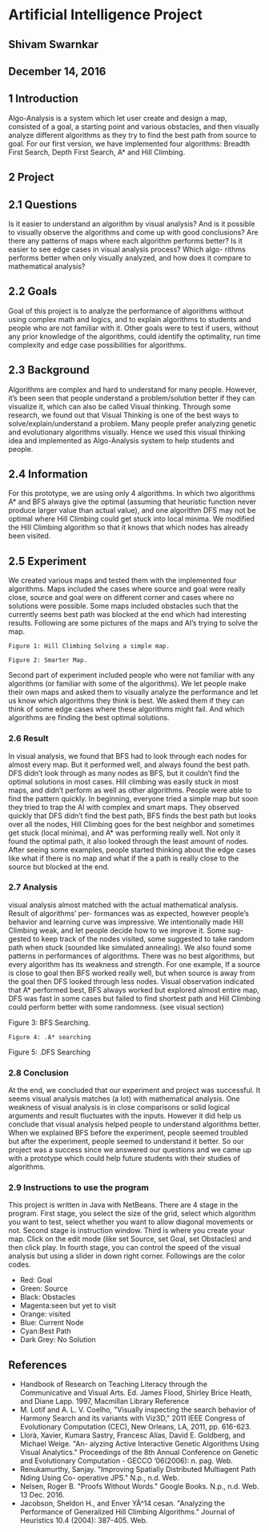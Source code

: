 # Artificial Intelligence Project

## Shivam Swarnkar

## December 14, 2016

## 1 Introduction

Algo-Analysis is a system which let user create and design a map, consisted of a goal, a starting
point and various obstacles, and then visually analyze different algorithms as they try to find the
best path from source to goal. For our first version, we have implemented four algorithms: Breadth
First Search, Depth First Search, A* and Hill Climbing.

## 2 Project

## 2.1 Questions

Is it easier to understand an algorithm by visual analysis? And is it possible to visually observe
the algorithms and come up with good conclusions? Are there any patterns of maps where each
algorithm performs better? Is it easier to see edge cases in visual analysis process? Which algo-
rithms performs better when only visually analyzed, and how does it compare to mathematical
analysis?

## 2.2 Goals

Goal of this project is to analyze the performance of algorithms without using complex math and
logics, and to explain algorithms to students and people who are not familiar with it. Other goals
were to test if users, without any prior knowledge of the algorithms, could identify the optimality,
run time complexity and edge case possibilities for algorithms.

## 2.3 Background

Algorithms are complex and hard to understand for many people. However, it’s been seen that
people understand a problem/solution better if they can visualize it, which can also be called
Visual thinking. Through some research, we found out that Visual Thinking is one of the best ways
to solve/explain/understand a problem. Many people prefer analyzing genetic and evolutionary
algorithms visually. Hence we used this visual thinking idea and implemented as Algo-Analysis
system to help students and people.

## 2.4 Information

For this prototype, we are using only 4 algorithms. In which two algorithms A* and BFS always
give the optimal (assuming that heuristic function never produce larger value than actual value),
and one algorithm DFS may not be optimal where Hill Climbing could get stuck into local minima.
We modified the Hill Climbing algorithm so that it knows that which nodes has already been visited.

## 2.5 Experiment

We created various maps and tested them with the implemented four algorithms. Maps included
the cases where source and goal were really close, source and goal were on different corner and
cases where no solutions were possible. Some maps included obstacles such that the currently
seems best path was blocked at the end which had interesting results. Following are some pictures
of the maps and AI’s trying to solve the map.


```
Figure 1: Hill Climbing Solving a simple map.
```
```
Figure 2: Smarter Map.
```
Second part of experiment included people who were not familiar with any algorithms (or
familiar with some of the algorithms). We let people make their own maps and asked them to
visually analyze the performance and let us know which algorithms they think is best. We asked
them if they can think of some edge cases where these algorithms might fail. And which algorithms
are finding the best optimal solutions.

### 2.6 Result

In visual analysis, we found that BFS had to look through each nodes for almost every map. But
it performed well, and always found the best path. DFS didn’t look through as many nodes as
BFS, but it couldn’t find the optimal solutions in most cases. Hill climbing was easily stuck in
most maps, and didn’t perform as well as other algorithms.
People were able to find the pattern quickly. In beginning, everyone tried a simple map but
soon they tried to trap the AI with complex and smart maps. They observed quickly that DFS
didn’t find the best path, BFS finds the best path but looks over all the nodes, Hill Climbing goes
for the best neighbor and sometimes get stuck (local minima), and A* was performing really well.
Not only it found the optimal path, it also looked through the least amount of nodes. After seeing
some examples, people started thinking about the edge cases like what if there is no map and what
if the a path is really close to the source but blocked at the end.

### 2.7 Analysis

visual analysis almost matched with the actual mathematical analysis. Result of algorithms’ per-
formances was as expected, however people’s behavior and learning curve was impressive. We
intentionally made Hill Climbing weak, and let people decide how to we improve it. Some sug-
gested to keep track of the nodes visited, some suggested to take random path when stuck (sounded
like simulated annealing).
We also found some patterns in performances of algorithms. There was no best algorithms,
but every algorithm has its weakness and strength. For one example, If a source is close to goal
then BFS worked really well, but when source is away from the goal then DFS looked through
less nodes. Visual observation indicated that A* performed best, BFS always worked but explored
almost entire map, DFS was fast in some cases but failed to find shortest path and Hill Climbing
could perform better with some randomness. (see visual section)


Figure 3: BFS Searching.

```
Figure 4: .A* searching
```
Figure 5: .DFS Searching


### 2.8 Conclusion

At the end, we concluded that our experiment and project was successful. It seems visual analysis
matches (a lot) with mathematical analysis. One weakness of visual analysis is in close comparisons
or solid logical arguments and result fluctuates with the inputs. However it did help us conclude
that visual analysis helped people to understand algorithms better. When we explained BFS before
the experiment, people seemed troubled but after the experiment, people seemed to understand
it better. So our project was a success since we answered our questions and we came up with a
prototype which could help future students with their studies of algorithms.

### 2.9 Instructions to use the program

This project is written in Java with NetBeans. There are 4 stage in the program. First stage, you
select the size of the grid, select which algorithm you want to test, select whether you want to
allow diagonal movements or not. Second stage is instruction window. Third is where you create
your map. Click on the edit mode (like set Source, set Goal, set Obstacles) and then click play.
In fourth stage, you can control the speed of the visual analysis but using a slider in down right
corner. Followings are the color codes.

- Red: Goal
- Green: Source
- Black: Obstacles
- Magenta:seen but yet to visit
- Orange: visited
- Blue: Current Node
- Cyan:Best Path
- Dark Grey: No Solution

## References

- Handbook of Research on Teaching Literacy through the Communicative and Visual Arts.
    Ed. James Flood, Shirley Brice Heath, and Diane Lapp. 1997, Macmillan Library Reference
- M. Lotif and A. L. V. Coelho, "Visually inspecting the search behavior of Harmony Search
    and its variants with Viz3D," 2011 IEEE Congress of Evolutionary Computation (CEC),
    New Orleans, LA, 2011, pp. 616-623.
- Llorà, Xavier, Kumara Sastry, Francesc Alías, David E. Goldberg, and Michael Welge. "An-
    alyzing Active Interactive Genetic Algorithms Using Visual Analytics." Proceedings of the
    8th Annual Conference on Genetic and Evolutionary Computation - GECCO ’06(2006): n.
    pag. Web.
- Renukamurthy, Sanjay. "Improving Spatially Distributed Multiagent Path Nding Using Co-
    operative JPS." N.p., n.d. Web.
- Nelsen, Roger B. "Proofs Without Words." Google Books. N.p., n.d. Web. 13 Dec. 2016.
- Jacobson, Sheldon H., and Enver YÃ^14 cesan. "Analyzing the Performance of Generalized Hill
    Climbing Algorithms." Journal of Heuristics 10.4 (2004): 387-405. Web.


